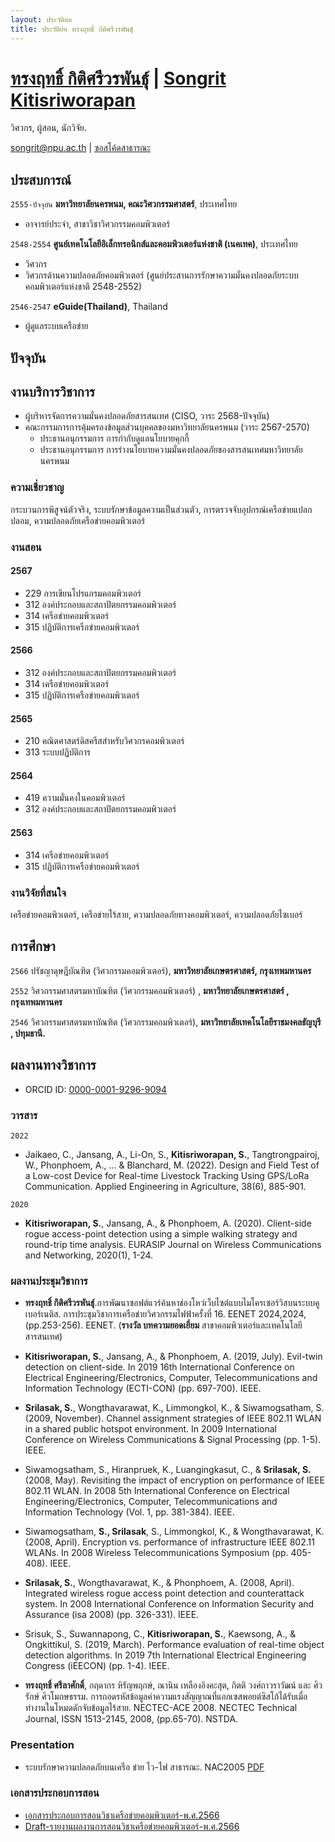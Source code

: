```yaml
---
layout: ประวัติย่อ
title: ประวัติย่อ ทรงฤทธิ์ กิติศรีวรพันธุ์ 
---
```

# [ทรงฤทธิ์ กิติศรีวรพันธุ์](README-th.md) | [Songrit Kitisriworapan](README.md)  
วิศวกร, ผู้สอน, นักวิจัย.

<div id="webaddress">
<a href="songrit@npu.ac.th">songrit@npu.ac.th</a>
| <a href="https://github.com/songritk">ซอสโค้ดสาธารณะ</a>
</div>

## ประสบการณ์

`2555-ปัจจุบัน`
__มหาวิทยาลัยนครพนม, คณะวิศวกรรมศาสตร์__, ประเทศไทย
- อาจารย์ประจำ, สาขาวิชาวิศวกรรมคอมพิวเตอร์

`2548-2554`
__ศูนย์เทคโนโลยีอิเล็กทรอนิกส์และคอมพิวเตอร์แห่งชาติ (เนคเทค)__, ประเทศไทย
- วิศวกร 
- วิศวกรด้านความปลอดภัยคอมพิวเตอร์ (ศูนย์ประสานการรักษาความมั่นคงปลอดภัยระบบคอมพิวเตอร์แห่งชาติ  2548-2552)
  
`2546-2547`
__eGuide(Thailand)__, Thailand
- ผู้ดูแลระบบเครือข่าย

## ปัจจุบัน
## งานบริการวิชาการ
* ผู้บริหารจัดการความมั่นคงปลอดภัยสารสนเทศ (CISO, วาระ 2568-ปัจจุบัน)
* คณะกรรมการการคุ้มครองข้อมูลส่วนบุคคลของมหาวิทยาลัยนครพนม (วาระ 2567-2570)
  * ประธานอนุกรรมการ การกำกับดูแลนโยบายคุกกี้
  * ประธานอนุกรรมการ การร่างนโยบายความมั่นคงปลอดภัยของสารสนเทศมหาวิทยาลัยนครพนม
  
### ความเชี่ยวชาญ

กระบวนการพิสูจน์ตัวจริง, ระบบรักษาข้อมูลความเป็นส่วนตัว, การตรวจจับอุปกรณ์เครือข่ายแปลกปลอม, ความปลอดภัยเครือข่ายคอมพิวเตอร์
### งานสอน

#### 2567
- 229 การเขียนโปรแกรมคอมพิวเตอร์
- 312 องค์ประกอบและสถาปัตยกรรมคอมพิวเตอร์
- 314 เครือข่ายคอมพิวเตอร์
- 315 ปฏิบัติการเครือข่ายคอมพิวเตอร์

#### 2566

- 312 องค์ประกอบและสถาปัตยกรรมคอมพิวเตอร์
- 314 เครือข่ายคอมพิวเตอร์
- 315 ปฏิบัติการเครือข่ายคอมพิวเตอร์
 
#### 2565
- 210 คณิตศาสตร์ดิสครีสสำหรับวิศวกรคอมพิวเตอร์
- 313 ระบบปฏิบัติการ

#### 2564
- 419 ความมั่นคงในคอมพิวเตอร์
- 312 องค์ประกอบและสถาปัตยกรรมคอมพิวเตอร์
#### 2563
- 314 เครือข่ายคอมพิวเตอร์
- 315 ปฏิบัติการเครือข่ายคอมพิวเตอร์
### งานวิจัยที่สนใจ

เครือข่ายคอมพิวเตอร์, เครือข่ายไร้สาย, ความปลอดภัยทางคอมพิวเตอร์, ความปลอดภัยไซเบอร์

## การศึกษา

`2566`
ปรัชญาดุษฎีบัณฑิต (วิศวกรรมคอมพิวเตอร์),
__มหาวิทยาลัยเกษตรศาสตร์, กรุงเทพมหานคร__

`2552`
วิศวกรรมศาสตรมหาบัณฑิต (วิศวกรรมคอมพิวเตอร์) ,
__มหาวิทยาลัยเกษตรศาสตร์ , กรุงเทพมหานคร__

`2546`
วิศวกรรมศาสตรมหาบัณฑิต (วิศวกรรมคอมพิวเตอร์),
__มหาวิทยาลัยเทคโนโลยีราชมงคลธัญบุรี , ปทุมธานี.__
  

## ผลงานทางวิชาการ

* ORCID ID: [0000-0001-9296-9094](https://orcid.org/0000-0001-9296-9094)
<!-- A list is also available [online](https://scholar.google.co.uk/scholar?hl=en&as_sdt=0%2C5&q=Songrit+srilasak&btnG=) -->
<!-- A list is also available [online](https://scholar.google.co.uk/scholar?hl=en&as_sdt=0%2C5&q=Songrit+kitisriworapan&btnG=) -->
### วารสาร

`2022`
- Jaikaeo, C., Jansang, A., Li-On, S., __Kitisriworapan, S.__, Tangtrongpairoj, W., Phonphoem, A., ... & Blanchard, M. (2022). Design and Field Test of a Low-cost Device for Real-time Livestock Tracking Using GPS/LoRa Communication. Applied Engineering in Agriculture, 38(6), 885-901.

`2020`
- __Kitisriworapan, S.__, Jansang, A., & Phonphoem, A. (2020). Client-side rogue access-point detection using a simple walking strategy and round-trip time analysis. EURASIP Journal on Wireless Communications and Networking, 2020(1), 1-24.


### ผลงานประชุมวิชาการ
- __ทรงฤทธิ์ กิติศรีวรพันธุ์__.การพัฒนาซอฟต์แวร์ค้นหาช่องโหว่เว็บไซต์แบบไมโครเซอร์วิสบนระบบคูเบอร์เนติส. การประชุมวิชาการเครือข่ายวิศวกรรมไฟฟ้าครั้งที่ 16. EENET 2024,2024, (pp.253-256). EENET. (**รางวัล บทความยอดเยี่ยม** สาขาคอมพิวเตอร์และเทคโนโลยีสารสนเทศ)
  
- __Kitisriworapan, S.__, Jansang, A., & Phonphoem, A. (2019, July). Evil-twin detection on client-side. In 2019 16th International Conference on Electrical Engineering/Electronics, Computer, Telecommunications and Information Technology (ECTI-CON) (pp. 697-700). IEEE.
  
- __Srilasak, S.__, Wongthavarawat, K., Limmongkol, K., & Siwamogsatham, S. (2009, November). Channel assignment strategies of IEEE 802.11 WLAN in a shared public hotspot environment. In 2009 International Conference on Wireless Communications & Signal Processing (pp. 1-5). IEEE.
- Siwamogsatham, S., Hiranpruek, K., Luangingkasut, C., & __Srilasak, S.__ (2008, May). Revisiting the impact of encryption on performance of IEEE 802.11 WLAN. In 2008 5th International Conference on Electrical Engineering/Electronics, Computer, Telecommunications and Information Technology (Vol. 1, pp. 381-384). IEEE.

- Siwamogsatham, __S., Srilasak__, S., Limmongkol, K., & Wongthavarawat, K. (2008, April). Encryption vs. performance of infrastructure IEEE 802.11 WLANs. In 2008 Wireless Telecommunications Symposium (pp. 405-408). IEEE.

- __Srilasak, S.__, Wongthavarawat, K., & Phonphoem, A. (2008, April). Integrated wireless rogue access point detection and counterattack system. In 2008 International Conference on Information Security and Assurance (isa 2008) (pp. 326-331). IEEE.

- Srisuk, S., Suwannapong, C., __Kitisriworapan, S.__, Kaewsong, A., & Ongkittikul, S. (2019, March). Performance evaluation of real-time object detection algorithms. In 2019 7th International Electrical Engineering Congress (iEECON) (pp. 1-4). IEEE.
  
- __ทรงฤทธิ์ ศรีลาศักดิ์__, กฤดากร หิรัญพฤกษ์, ณานิน เหลืองอิงคะสุต, กิตติ วงศ์ถาวราวัฒน์ และ ศิวรักษ์ ศิวโมกษธรรม. การถอดรหัสข้อมูลค่าความแรงสัญญาณที่แอกเซสพอยต์ซิสโก้ได้รับเมื่อทำงานในโหมดดักจับข้อมูลไร้สาย. NECTEC-ACE 2008. NECTEC Technical Journal, ISSN 1513-2145, 2008, (pp.65-70). NSTDA.

### Presentation
- ระบบรักษาความปลอดภัยบนเครือ ข่าย ไว-ไฟ สาธารณะ. NAC2005 [PDF](https://www.nectec.or.th/nac2005/documents/20050328_SecurityTechnology-04_Presentation.pdf)

### เอกสารประกอบการสอน
- [เอกสารประกอบการสอนวิชาเครือข่ายคอมพิวเตอร์-พ.ศ.2566](docs/lecture-note.pdf)
- [Draft-รายงานผลงานการสอนวิชาเครือข่ายคอมพิวเตอร์-พ.ศ.2566](docs/report.pdf)

<!-- ### Footer

Last updated: July 2023 -->


